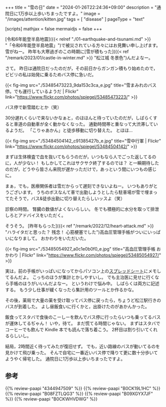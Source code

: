 +++
title = "雪の日"
date =  "2024-01-26T22:24:36+09:00"
description = "通院日に1万歩以上歩いちまったですよ。"
image = "/images/attention/kitten.jpg"
tags = [ "disease" ]
pageType = "text"

[scripts]
  mathjax = false
  mermaidjs = false
+++

[令和6年能登半島地震]({{< relref "./01-earthquake-and-tsunami.md" >}} "「令和6年能登半島地震」")で被災されている方々にはお見舞い申し上げます。
雪がねー。
昨年も大寒過ぎのこの時期に[雪が積もった]({{< ref "/remark/2023/01/castle-in-winter.md" >}} "松江城 冬景色")んだよなー。

さて。
昨日は通院日だったのだが，その前日からガンガン積もり始めたので，ビビリの私は始発に乗るためバス停に急いだ。

{{< fig-img src="./53485473223_9da153c3ca_e.jpg" title="雪まみれのバス停。でも運行しているようだ | Flickr" link="https://www.flickr.com/photos/spiegel/53485473223/" >}}

バス停で新雪踏むとか（笑）

30分遅れくらいで来ないかなぁと，のほほんと待っていたのだが，しばらくすると車道の自動車が全く動かなくなった。
通勤時間帯と重なって大渋滞しているようだ。
「こりゃあかん」と徒歩移動に切り替えた。
とほほ...

{{< fig-img src="./53484504142_c91385427b_e.jpg" title="雪中行軍 | Flickr" link="https://www.flickr.com/photos/spiegel/53484504142/" >}}

まずは生体検査で血を抜いてもらうのだが，いつもなら人でごった返してるのに，人が少ない！ もしかしてこれはサクサク終了するのでは？ と一瞬期待したのだが，どうやら皆さん来院が遅かっただけで，あっという間にいつもの感じに。

まぁ，でも，医療関係者は雪だからって遅刻できないよねー。
いつもありがとうございます。
うちのボスなんて車で出勤しようとしたら駐車場が雪で埋まってたそうで，バス&徒歩出勤に切り替えたらしいッスよ（笑）

診察の時間。
腎臓の数値がよくないらしい。
冬でも積極的に水分を取って排泄しろとアドバイスをいただく。

そうそう。
[昨年もらった]({{< ref "/remark/2022/12/heart-attack.md" >}} "ハライタだと思った？ 残念！ 心筋梗塞でした")高血圧管理手帳がついにいっぱいになりまして。
おかわりをいただいた。

{{< fig-img src="./53485054927_a0c1e0b0f0_e.jpg" title="高血圧管理手帳 おかわり | Flickr" link="https://www.flickr.com/photos/spiegel/53485054927/" >}}

実は，前の手帳がいっぱいになってからパソコン上の[スプレッドシート](https://www.libreoffice.org/discover/calc/ "Calc | LibreOffice - Free Office Suite - Based on OpenOffice - Compatible with Microsoft")にメモしてるんだよ。
こっちのほうが集計とかしやすいし。
でも主治医に見せに行くなら手帳のほうがいいんだよなー。
というわけで悩み中。
しばらくは両方に記述する。
もう少し仕事が緩くなったら集計用のツールとか作るかな。

その後，薬局で大量の薬を受け取ってバス停に戻ったら，ちょうど松江駅行きのバスが到着した。
よし昼飯食いに行くかと，出掛けたのがあかんかった。

飯食ってスタバで食後のこーしーを飲んでバス停に行ったらいつも乗ってるバスが運休してるぢゃん！ いや，待て。
まだ慌てる時間じゃない。
まずはスタバでコーヒーでも飲んで Kindle 本でも読んで落ち着こう。
2杯目は割り引いてくれるらしいし。

結局，2時間近く待ってみたが復旧せず。
でも，近い路線のバスが動いてるのを見かけて飛び乗った。
そんで自宅に一番近いバス停で降りて更に数十分歩いてようやく帰宅した。
通院日に1万歩以上歩いちまったですよ。

## 参考

{{% review-paapi "4344947509" %}} <!-- 心臓リハビリテーション入門 -->
{{% review-paapi "B0CK19L1HC" %}} <!-- ハッキング思考 Kindle 版 -->
{{% review-paapi "B08FZTLQG3" %}} <!-- フィットネスバイク -->
{{% review-paapi "B09XGYX7JF" %}} <!-- GARMIN vívosmart 5 -->
{{% review-paapi "B0CKWHVDWG" %}} <!-- 花になって - Be a flower 薬屋のひとりごと -->
